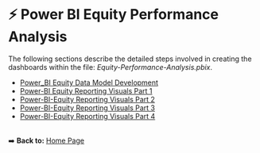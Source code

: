 # :zap: Power BI Equity Performance Analysis

The following sections describe the detailed steps involved in creating the dashboards within the file: *Equity-Performance-Analysis.pbix*.

* [Power_BI Equity Data Model Development](https://github.com/danvuk567/SP500-Stock-Analysis/tree/main/Power_BI-Equity-Data-Model-Development)
* [Power-BI Equity Reporting Visuals Part 1](https://github.com/danvuk567/SP500-Stock-Analysis/tree/main/Power-BI-Equity-Reporting-Visuals-Part1)
* [Power-BI-Equity Reporting Visuals Part 2](https://github.com/danvuk567/SP500-Stock-Analysis/tree/main/Power-BI-Equity-Reporting-Visuals-Part2)
* [Power-BI-Equity Reporting Visuals Part 3](https://github.com/danvuk567/SP500-Stock-Analysis/tree/main/Power-BI-Equity-Reporting-Visuals-Part3)
* [Power-BI-Equity Reporting Visuals Part 4](https://github.com/danvuk567/SP500-Stock-Analysis/tree/main/Power-BI-Equity-Reporting-Visuals-Part4)<br/><br/>

:arrow_right: **Back to:** [Home Page](https://github.com/danvuk567/SP500-Stock-Analysis)



